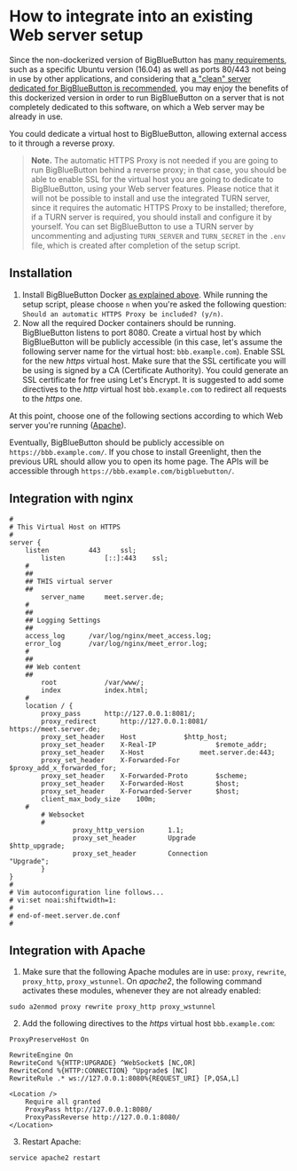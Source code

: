 # How to integrate into an existing Web server setup

Since the non-dockerized version of BigBlueButton has [many requirements](https://docs.bigbluebutton.org/2.2/install.html#minimum-server-requirements), such as a specific Ubuntu version (16.04) as well as ports 80/443 not being in use by other applications, and considering that [a "clean" server dedicated for BigBlueButton is recommended](https://docs.bigbluebutton.org/2.2/install.html#before-you-install), you may enjoy the benefits of this dockerized version in order to run BigBlueButton on a server that is not completely dedicated to this software, on which a Web server may be already in use.

You could dedicate a virtual host to BigBlueButton, allowing external access to it through a reverse proxy.

> **Note.** The automatic HTTPS Proxy is not needed if you are going to run BigBlueButton behind a reverse proxy; in that case, you should be able to enable SSL for the virtual host you are going to dedicate to BigBlueButton, using your Web server features. Please notice that it will not be possible to install and use the integrated TURN server, since it requires the automatic HTTPS Proxy to be installed; therefore, if a TURN server is required, you should install and configure it by yourself. You can set BigBlueButton to use a TURN server by uncommenting and adjusting `TURN_SERVER` and `TURN_SECRET` in the `.env` file, which is created after completion of the setup script.

## Installation
1. Install BigBlueButton Docker [as explained above](#install). While running the setup script, please choose `n` when you're asked the following question: `Should an automatic HTTPS Proxy be included? (y/n)`.
2. Now all the required Docker containers should be running. BigBlueButton listens to port 8080. Create a virtual host by which BigBlueButton will be publicly accessible (in this case, let's assume the following server name for the virtual host: `bbb.example.com`). Enable SSL for the new _https_ virtual host. Make sure that the SSL certificate you will be using is signed by a CA (Certificate Authority). You could generate an SSL certificate for free using Let's Encrypt. It is suggested to add some directives to the _http_ virtual host `bbb.example.com` to redirect all requests to the _https_ one.

At this point, choose one of the following sections according to which Web server you're running ([Apache](#integration-with-apache)).

Eventually, BigBlueButton should be publicly accessible on `https://bbb.example.com/`. If you chose to install Greenlight, then the previous URL should allow you to open its home page. The APIs will be accessible through `https://bbb.example.com/bigbluebutton/`.

## Integration with nginx
```
#
# This Virtual Host on HTTPS
#
server {
	listen			443		ssl;
        listen			[::]:443	ssl;
	#
	##
	## THIS virtual server
	##
        server_name		meet.server.de;
	#
	##
	## Logging Settings
	##
	access_log 		/var/log/nginx/meet_access.log;
	error_log 		/var/log/nginx/meet_error.log;
	#
	##
	## Web content
	##
        root			/var/www/;
        index 			index.html;
	#
	location / {
		proxy_pass		http://127.0.0.1:8081/;
		proxy_redirect		http://127.0.0.1:8081/	https://meet.server.de;
		proxy_set_header	Host			$http_host;
		proxy_set_header	X-Real-IP            	$remote_addr;
		proxy_set_header	X-Host            	meet.server.de:443;
		proxy_set_header	X-Forwarded-For      	$proxy_add_x_forwarded_for;
		proxy_set_header	X-Forwarded-Proto    	$scheme;
		proxy_set_header	X-Forwarded-Host    	$host;
		proxy_set_header	X-Forwarded-Server    	$host;
		client_max_body_size	100m;
	#
        # Websocket
        #
                proxy_http_version      1.1;
                proxy_set_header        Upgrade                 $http_upgrade;
                proxy_set_header        Connection              "Upgrade";
       	}
}
#
# Vim autoconfiguration line follows...
# vi:set noai:shiftwidth=1:
#
# end-of-meet.server.de.conf
#
```

## Integration with Apache
1. Make sure that the following Apache modules are in use: `proxy`, `rewrite`, `proxy_http`, `proxy_wstunnel`. On _apache2_, the following command activates these modules,  whenever they are not already enabled:
```
sudo a2enmod proxy rewrite proxy_http proxy_wstunnel
```
2. Add the following directives to the _https_ virtual host `bbb.example.com`:
```
ProxyPreserveHost On

RewriteEngine On
RewriteCond %{HTTP:UPGRADE} ^WebSocket$ [NC,OR]
RewriteCond %{HTTP:CONNECTION} ^Upgrade$ [NC]
RewriteRule .* ws://127.0.0.1:8080%{REQUEST_URI} [P,QSA,L]

<Location />
	Require all granted
	ProxyPass http://127.0.0.1:8080/
	ProxyPassReverse http://127.0.0.1:8080/
</Location>
```
3. Restart Apache:
```
service apache2 restart
```
